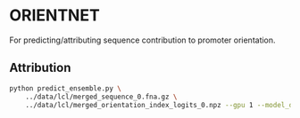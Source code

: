 # ORIENTNET

For predicting/attributing sequence contribution to promoter orientation.

## Attribution

```bash
python predict_ensemble.py \
    ../data/lcl/merged_sequence_0.fna.gz \
    ../data/lcl/merged_orientation_index_logits_0.npz --gpu 1 --model_dir ensemble_models_logits/
```
